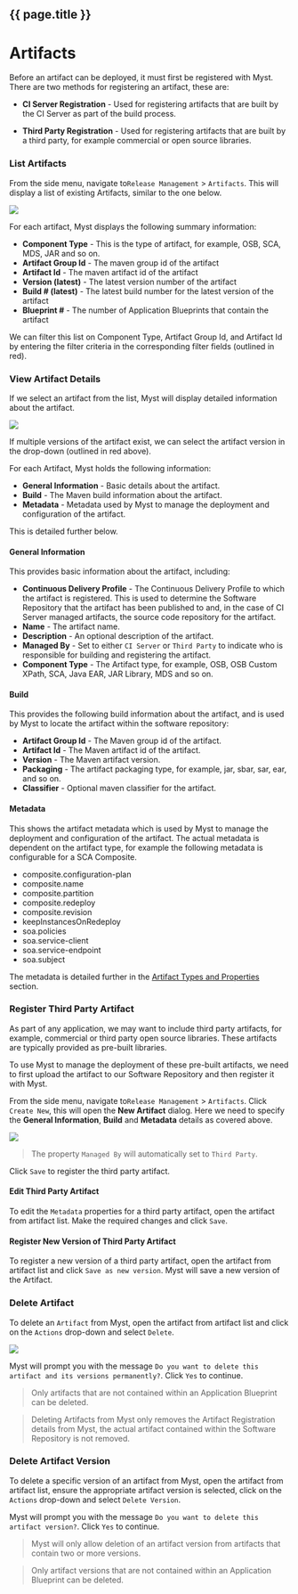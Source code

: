## {{ page.title }}

# Artifacts

Before an artifact can be deployed, it must first be registered with Myst. There are two methods for registering an artifact, these are:

* **CI Server Registration** - Used for registering artifacts that are built by the CI Server as part of the build process.

* **Third Party Registration** - Used for registering artifacts that are built by a third party, for example commercial or open source libraries.

### List Artifacts
From the side menu, navigate to`Release Management` > `Artifacts`. This will display a list of existing Artifacts, similar to the one below.

![](img/artifactListView.png)

For each artifact, Myst displays the following summary information:
* **Component Type** - This is the type of artifact, for example, OSB, SCA, MDS, JAR and so on.
* **Artifact Group Id** - The maven group id of the artifact
* **Artifact Id** - The maven artifact id of the artifact
* **Version (latest)** - The latest version number of the artifact
* **Build # (latest)** - The latest build number for the latest version of the artifact
* **Blueprint #** - The number of Application Blueprints that contain the artifact

We can filter this list on Component Type, Artifact Group Id, and Artifact Id by entering the filter criteria in the corresponding filter fields (outlined in red).

### View Artifact Details
If we select an artifact from the list, Myst will display detailed information about the artifact.

![](img/artifactView.png)

If multiple versions of the artifact exist, we can select the artifact version in the drop-down (outlined in red above).

For each Artifact, Myst holds the following information:
* **General Information** - Basic details about the artifact.
* **Build** - The Maven build information about the artifact.
* **Metadata** - Metadata used by Myst to manage the deployment and configuration of the artifact.

This is detailed further below.

#### General Information
This provides basic information about the artifact, including:
* **Continuous Delivery Profile** - The Continuous Delivery Profile to which the artifact is registered. This is used to determine the Software Repository that the artifact has been published to and, in the case of CI Server managed artifacts, the source code repository for the artifact.
* **Name** - The artifact name.
* **Description** - An optional description of the artifact.
* **Managed By** - Set to either `CI Server` or `Third Party` to indicate who is responsible for building and registering the artifact.
* **Component Type** - The Artifact type, for example, OSB, OSB Custom XPath, SCA, Java EAR, JAR Library, MDS and so on.

#### Build
This provides the following build information about the artifact, and is used by Myst to locate the artifact within the software repository:
* **Artifact Group Id** - The Maven group id of the artifact. 
* **Artifact Id** - The Maven artifact id of the artifact. 
* **Version** - The Maven artifact version.
* **Packaging** - The artifact packaging type, for example, jar, sbar, sar, ear, and so on.
* **Classifier** - Optional maven classifier for the artifact.

#### Metadata
This shows the artifact metadata which is used by Myst to manage the deployment and configuration of the artifact. The actual metadata is dependent on the artifact type, for example the following metadata is configurable for a SCA Composite.
* composite.configuration-plan
* composite.name
* composite.partition
* composite.redeploy
* composite.revision
* keepInstancesOnRedeploy
* soa.policies
* soa.service-client
* soa.service-endpoint
* soa.subject

The metadata is detailed further in the [Artifact Types and Properties](/appendix/artifact/README.md) section.

### Register Third Party Artifact
As part of any application, we may want to include third party artifacts, for example, commercial or third party open source libraries. These artifacts are typically provided as pre-built libraries.

To use Myst to manage the deployment of these pre-built artifacts, we need to first upload the artifact to our Software Repository and then register it with Myst.

From the side menu, navigate to`Release Management` > `Artifacts`. Click `Create New`, this will open the **New Artifact** dialog. Here we need to specify the **General Information**, **Build** and **Metadata** details as covered above.

![](img/artifactNew.png)

> The property `Managed By` will automatically set to `Third Party`.

Click `Save` to register the third party artifact.

#### Edit Third Party Artifact
To edit the `Metadata` properties for a third party artifact, open the artifact from artifact list. Make the required changes and click `Save`.

#### Register New Version of Third Party Artifact
To register a new version of a third party artifact, open the artifact from artifact list and click `Save as new version`. Myst will save a new version of the Artifact.

### Delete Artifact
To delete an `Artifact` from Myst, open the artifact from artifact list and click on the `Actions` drop-down and select `Delete`.

![](img/artifactDelete.png)

Myst will prompt you with the message `Do you want to delete this artifact and its versions permanently?`. Click `Yes` to continue.

> Only artifacts that are not contained within an Application Blueprint can be deleted.

> Deleting Artifacts from Myst only removes the Artifact Registration details from Myst, the actual artifact contained within the Software Repository is not removed.

### Delete Artifact Version
To delete a specific version of an artifact from Myst, open the artifact from artifact list, ensure the appropriate artifact version is selected, click on the `Actions` drop-down and select `Delete Version`.

Myst will prompt you with the message `Do you want to delete this artifact version?`. Click `Yes` to continue.

> Myst will only allow deletion of an artifact version from artifacts that contain two or more versions.

> Only artifact versions that are not contained within an Application Blueprint can be deleted.




